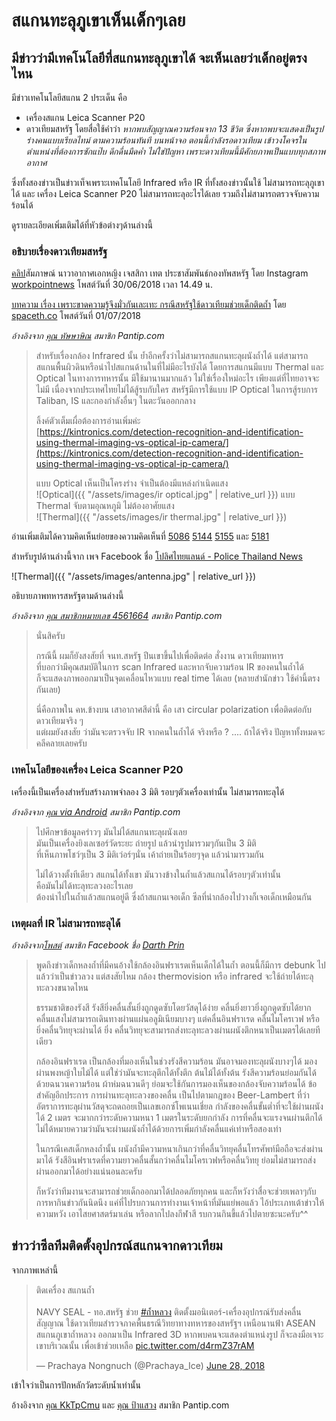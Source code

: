---
---

# สแกนทะลุภูเขาเห็นเด็กๆเลย

## มีข่าวว่ามีเทคโนโลยีที่สแกนทะลุภูเขาได้ จะเห็นเลยว่าเด็กอยู่ตรงไหน

มีข่าวเทคโนโลยีสแกน 2 ประเด็น คือ
- เครื่องสแกน Leica Scanner P20
- ดาวเทียมสหรัฐ โดยสื่อใช้คำว่า _หากพบสัญญาณความร้อนจาก 13 ชีวิต ซึ่งหากพบจะแสดงเป็นรูปร่างคนแบบเรียลไทม์ ตามความร้อนทันที บนหน้าจอ ตอนนี้กำลังรอดาวเทียม เข้าวงโคจรในตำแหน่งที่ต้องการซักแป๊บ ดึกดื่นมืดค่ำ ไม่ใช่ปัญหา เพราะดาวเทียมนี้มีศักยภาพเป็นแบบทุกสภาพอากาศ_

ซึ่งทั้งสองข่าวเป็นข่าวเท็จเพราะเทคโนโลยี Infrared หรือ IR ที่ทั้งสองข่าวนั้นใช้ ไม่สามารถทะลุภูเขาได้ และ เครื่อง Leica Scanner P20 ไม่สามารถทะลุอะไรได้เลย รวมถึงไม่สามารถตรวจจับความร้อนได้

ดูรายละเอียดเพิ่มเติมได้ที่หัวข้อต่างๆด้านล่างนี้

### อธิบายเรื่องดาวเทียมสหรัฐ

[คลิป](https://www.instagram.com/p/BkpBgSqlVku/)สัมภาษณ์ นาวาอากาศเอกหญิง เจสสิกา เทต ประชาสัมพันธ์กองทัพสหรัฐ โดย Instagram [workpointnews](https://www.instagram.com/workpointnews/) โพสต์วันที่ 30/06/2018 เวลา 14.49 น.

[บทความ เรื่อง เพราะขาดความรู้จึงมั่วกันเละเทะ กรณีสหรัฐใช้ดาวเทียมช่วยเด็กติดถ้ำ](https://spaceth.co/us-satellite-misunderstanding/) โดย [spaceth.co](https://spaceth.co/) โพสต์วันที่ 01/07/2018

_อ้างอิงจาก [คุณ หัษษาษิณ](https://pantip.com/topic/37803852/comment5086) สมาชิก Pantip.com_

> สำหรับเรื่องกล้อง Infrared นั้น ย้ำอีกครั้งว่าไม่สามารถสแกนทะลุผนังถ้ำได้ แต่สามารถสแกนพื้นผิวดินหรือนำไปสแกนด้านในที่ไม่มีอะไรบังได้ โดยการสแกนมีแบบ Thermal และ Optical ในทางการทหารนั้น มีใช้มานานมากแล้ว ไม่ใช่เรื่องใหม่อะไร เพียงแต่ที่ไทยอาจจะไม่มี เนื่องจากประเทศไทยไม่ได้สู้รบกับใคร สหรัฐมีการใช้แบบ IP Optical ในการสู้รบการ Taliban, IS และกองกำลังอื่นๆ ในตะวันออกกลาง
>
> ลิ้งค์ตัวเต็มเผื่อต้องการอ่านเพิ่มค่ะ  
> [https://kintronics.com/detection-recognition-and-identification-using-thermal-imaging-vs-optical-ip-camera/](https://kintronics.com/detection-recognition-and-identification-using-thermal-imaging-vs-optical-ip-camera/)
>
> แบบ Optical เห็นเป็นโครงร่าง จำเป็นต้องมีแหล่งกำเนิดแสง  
> ![Optical]({{ "/assets/images/ir optical.jpg" | relative_url }})
> แบบ Thermal จับตามอุณหภูมิ ไม่ต้องอาศัยแสง  
> ![Thermal]({{ "/assets/images/ir thermal.jpg" | relative_url }})

อ่านเพิ่มเติมได้ความคิดเห็นย่อยของความคิดเห็นที่ [5086](https://pantip.com/topic/37803852/comment5086) [5144](https://pantip.com/topic/37803852/comment5144) [5155](https://pantip.com/topic/37803852/comment5155) และ [5181](https://pantip.com/topic/37803852/comment5181)

สำหรับรูปด้านล่างนี้จาก เพจ Facebook ชื่อ [โปลิศไทยแลนด์ - Police Thailand News](https://www.facebook.com/permalink.php?story_fbid=223054494972375&id=141335926477566)

![Thermal]({{ "/assets/images/antenna.jpg" | relative_url }})

อธิบายภาพทหารสหรัฐตามด้านล่างนี้

_อ้างอิงจาก [คุณ สมาชิกหมายเลข 4561664](https://pantip.com/topic/37803852/comment5086-1) สมาชิก Pantip.com_

> นั่นสิครับ
>
> กรณีนี้  ผมก็ยังสงสัยที่ จนท.สหรัฐ  ปีนเขาขึ้นไปเพื่อติดต่อ สั่งงาน ดาวเทียมทหาร  
> ที่บอกว่ามีคุณสมบัติในการ scan Infrared และหากจับความร้อน IR ของคนในถ้ำได้  
> ก็จะแสดงภาพออกมาเป็นจุดเคลื่อนไหวแบบ real time ได้เลย (หลายสำนักข่าว  ใช้คำนี้ตรงกันเลย)
>
> นี่คือภาพใน คห.ข้างบน  เสาอากาศสีดำนี้ คือ เสา circular polarization เพื่อติดต่อกับดาวเทียมจริง ๆ  
> แต่ผมยังสงสัย  ว่ามันจะตรวจจับ IR จากคนในถ้ำได้  จริงหรือ ? .... ถ้าได้จริง  ปัญหาทั้งหมดจะคลีคลายเลยครับ

### เทคโนโลยีของเครื่อง Leica Scanner P20

เครื่องนี้เป็นเครื่องสำหรับสร้างภาพจำลอง 3 มิติ รอบๆตัวเครื่องเท่านั้น ไม่สามารถทะลุได้

_อ้างอิงจาก [คุณ via Android](https://pantip.com/topic/37812452/comment2) สมาชิก Pantip.com_

> ไปศึกษาข้อมูลคร่าวๆ มันไม่ได้สแกนทะลุผนังเลย  
> มันเป็นเครื่องยิงเลเซอร์วัดระยะ ถ่ายรูป แล้วนำรูปมารวมๆกันเป็น 3 มิติ  
> ที่เห็นภาพโชว์ๆเป็น 3 มิติเว่อร์ๆนั่น เค้าถ่ายเป็นร้อยๆจุด แล้วนำมารวมกัน
>
> ไม่ได้วางตั้งทีเดียว สแกนได้ทั้งเขา มันวางข้างในถ้ำแล้วสแกนได้รอบๆตัวเท่านั้น  
> คือมันไม่ได้ทะลุทะลวงอะไรเลย  
> ต้องนำไปในถ้ำแล้วสแกนอยู่ดี ซึ่งถ้าสแกนเจอเด็ก ซีลที่นำกล้องไปวางก็เจอเด็กเหมือนกัน

### เหตุผลที่ IR ไม่สามารถทะลุได้

_อ้างอิงจาก[โพสต์](https://www.facebook.com/311534075982531/posts/446225145846756/) สมาชิก Facebook ชื่อ [
Darth Prin](https://www.facebook.com/Darth-Prin-311534075982531/)_

> พูดถึงข่าวเด็กหลงถ้ำที่มีคนอ้างใช้กล้องอินฟราเรดเห็นเด็กได้ในถ้ำ ตอนนี้ก็มีการ debunk ไปแล้วว่าเป็นข่าวลวง แต่สงสัยไหม กล้อง thermovision หรือ infrared จะใช้ถ่ายได้ทะลุทะลวงขนาดไหน
>
> ธรรมชาติของรังสี รังสียิ่งคลื่นสั้นยิ่งถูกดูดซับโดยวัสดุได้ง่าย คลื่นยิ่งยาวยิ่งถูกดูดซับได้ยาก คลื่นแสงไม่สามารถเดินทางผ่านแผ่นอลูมิเนียมบางๆ แต่คลื่นอินฟราเรด คลื่นไมโครเวฟ หรือยิ่งคลื่นวิทยุจะผ่านได้ ยิ่ง คลื่นวิทยุจะสามารถส่งทะลุทะลวงผ่านผนังตึกหนาเป็นเมตรได้เลยทีเดียว
>
> กล้องอินฟราเรด เป็นกล้องที่มองเห็นในช่วงรังสีความร้อน มันอาจมองทะลุผนังบางๆได้ มองผ่านพงหญ้าใบไม้ได้ แต่ใช่ว่ามันจะทะลุตึกได้ทั้งตึก ต้นไม้ได้ทั้งต้น รังสีความร้อนย่อมกันได้ด้วยฉนวนความร้อน ผ้าห่มฉนวนดีๆ ย่อมจะใช้กันการมองเห็นของกล้องจับความร้อนได้ ข้อสำคัญอีกประการ การผ่านทะลุทะลวงของคลื่น เป็นไปตามกฎของ Beer-Lambert ที่ว่า อัตราการทะลุผ่านวัสดุจะถดถอยเป็นเลขเอกซ์โพเนนเชี่ยล กำลังของคลื่นขั้นต่ำที่จะใช้ผ่านผนังได้ 2 เมตร จะมากกว่าระดับความหนา 1 เมตรในระดับยกกำลัง การที่คลื่นจะแรงจนผ่านตึกได้ไม่ได้หมายความว่ามันจะผ่านผนังถ้ำได้ด้วยการเพิ่มกำลังคลื่นแค่เท่าหรือสองเท่า
>
> ในกรณีเคสเด็กหลงถ้ำนั้น ผนังถ้ำมีความหนาเกินกว่าที่คลื่นวิทยุคลื่นโทรศัพท์มือถือจะส่งผ่านมาได้ รังสีอินฟราเรดที่ความยาวคลื่นสั้นกว่าคลื่นไมโครเวฟหรือคลื่นวิทยุ ย่อมไม่สามารถส่งผ่านออกมาได้อย่างแน่นอนละครับ
>
> ก็หวังว่าทีมงานจะสามารถช่วยเด็กออกมาได้ปลอดภัยทุกคน และก็หวังว่าสื่อจะช่วยเพลาๆกับการหากินข่าวกันนิดนึง แค่ที่ไปรบกวนการทำงานเจ้าหน้าที่มันแย่พอแล้ว ไอ้ประเภทเต้าข่าวให้ความหวัง เอาไสยศาสตร์มาเล่น หรือลากไปลงกีฬาสี รบกวนกินขี้แล้วไปตายซะนะครับ^^

## ข่าวว่าซีลทีมติดตั้งอุปกรณ์สแกนจากดาวเทียม

จากภาพเหล่านี้

<blockquote class="twitter-tweet" data-lang="en"><p lang="th" dir="ltr">ติดเครื่อง สแกนถ้ำ<br><br>NAVY SEAL - ทอ.สหรัฐ ช่วย <a href="https://twitter.com/hashtag/%E0%B8%96%E0%B9%89%E0%B8%B3%E0%B8%AB%E0%B8%A5%E0%B8%A7%E0%B8%87?src=hash&amp;ref_src=twsrc%5Etfw">#ถ้ำหลวง</a> ติดตั้งมอนิเตอร์-เครื่องอุปกรณ์รับส่งคลื่นสัญญาณ ใช้ดาวเทียมสำรวจภาคพื้นธรณีวิทยาทางทหารของสหรัฐฯ เหนือนานฟ้า ASEAN สแกนภูเขาถํ้าหลวง ออกมาเป็น Infrared 3D หากพบคนจะแสดงตำแหน่งรูป ก็จะลงมือเจาะเขาบริเวณนั้น เพื่อเข้าช่วยเหลือ <a href="https://t.co/d4rmZ37rAM">pic.twitter.com/d4rmZ37rAM</a></p>&mdash; Prachaya Nongnuch (@Prachaya_Ice) <a href="https://twitter.com/Prachaya_Ice/status/1012343595347505152?ref_src=twsrc%5Etfw">June 28, 2018</a></blockquote>
<script async src="https://platform.twitter.com/widgets.js" charset="utf-8"></script>

เข้าใจว่าเป็นการปักหลักวัดระดับน้ำเท่านั้น

อ้างอิงจาก [คุณ KkTpCmu](https://pantip.com/topic/37803852/comment3755-2) และ [คุณ ป้าแสวง](https://pantip.com/topic/37803852/comment3755-3) สมาชิก Pantip.com
